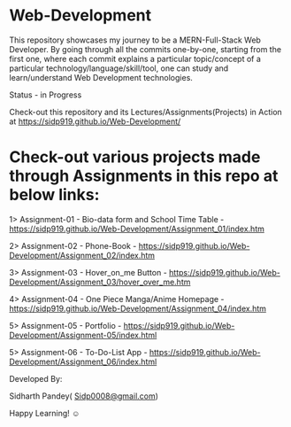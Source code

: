 # Web-Development
This repository showcases my journey to be a MERN-Full-Stack Web Developer. By going through all the commits one-by-one, starting from the first one, where each commit explains a particular topic/concept of a particular technology/language/skill/tool, one can study and learn/understand Web Development technologies. 

Status - in Progress

Check-out this repository and its Lectures/Assignments(Projects) in Action at https://sidp919.github.io/Web-Development/

# Check-out various projects made through Assignments in this repo at below links:
  
  1> Assignment-01 - Bio-data form and School Time Table - https://sidp919.github.io/Web-Development/Assignment_01/index.htm
  
  2> Assignment-02 - Phone-Book - https://sidp919.github.io/Web-Development/Assignment_02/index.htm
  
  3> Assignment-03 - Hover_on_me Button - https://sidp919.github.io/Web-Development/Assignment_03/hover_over_me.htm
  
  4> Assignment-04 - One Piece Manga/Anime Homepage - https://sidp919.github.io/Web-Development/Assignment_04/index.htm
  
  5> Assignment-05 - Portfolio - https://sidp919.github.io/Web-Development/Assignment-05/index.html
  
  5> Assignment-06 - To-Do-List App - https://sidp919.github.io/Web-Development/Assignment_06/index.html

Developed By:

Sidharth Pandey( Sidp0008@gmail.com)


Happy Learning! ☺️
